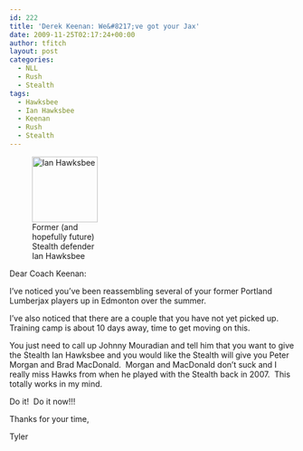 ```yaml
---
id: 222
title: 'Derek Keenan: We&#8217;ve got your Jax'
date: 2009-11-25T02:17:24+00:00
author: tfitch
layout: post
categories:
  - NLL
  - Rush
  - Stealth
tags:
  - Hawksbee
  - Ian Hawksbee
  - Keenan
  - Rush
  - Stealth
---
```

<figure id="attachment_223" aria-describedby="caption-attachment-223" style="width: 116px" class="wp-caption alignright"><img class="size-full wp-image-223" title="Ian Hawksbee" src="http://thestealthdragon.com/wp-content/uploads/2009/11/hawksbee.jpg" alt="Ian Hawksbee" width="116" height="116" /><figcaption id="caption-attachment-223" class="wp-caption-text">Former (and hopefully future) Stealth defender Ian Hawksbee</figcaption></figure>  
Dear Coach Keenan: 

I&#8217;ve noticed you&#8217;ve been reassembling several of your former Portland Lumberjax players up in Edmonton over the summer.

I&#8217;ve also noticed that there are a couple that you have not yet picked up.  Training camp is about 10 days away, time to get moving on this.

You just need to call up Johnny Mouradian and tell him that you want to give the Stealth Ian Hawksbee and you would like the Stealth will give you Peter Morgan and Brad MacDonald.  Morgan and MacDonald don&#8217;t suck and I really miss Hawks from when he played with the Stealth back in 2007.  This totally works in my mind.

Do it!  Do it now!!!

Thanks for your time,

Tyler
